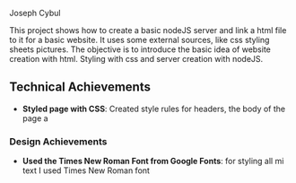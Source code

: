 
Joseph Cybul

This project shows how to create a basic nodeJS server and link a html file to it for a basic website. It uses some external sources, like css styling sheets pictures. The objective is to introduce the basic idea of website creation with html. Styling with css and server creation with nodeJS.

## Technical Achievements
- **Styled page with CSS**: Created style rules for headers, the body of the page a




### Design Achievements
- **Used the Times New Roman Font from Google Fonts**: for styling all mi text I used Times New Roman font
